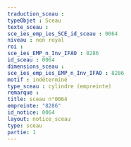 ```yaml
---
traduction_sceau : 
typeObjet : Sceau
texte_sceau : 
sce_ies_emp_ies_SCE_id_sceau : 0064
niveau : non royal
roi : 
sce_ies_EMP_n_Inv_IFAO : 8286
id_sceau : 0064
dimensions_sceau : 
sce_ies_emp_ies_EMP_n_Inv_IFAO : 8286
motif : indéterminé
type_sceau : cylindre (empreinte)
remarque : 
title: sceau n°0064
empreinte: "8286"
id_notice: 0064
layout: notice_sceau
type: sceau
partie: 1
---
```

